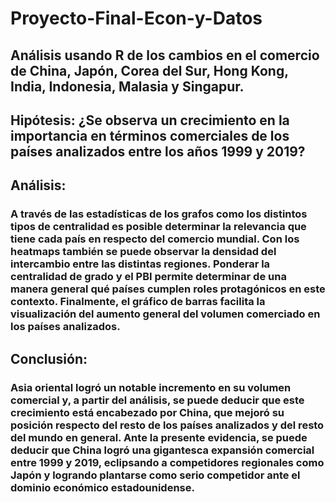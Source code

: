 # Proyecto-Final-Econ-y-Datos
## Análisis usando R de los cambios en el comercio de China, Japón, Corea del Sur, Hong Kong, India, Indonesia, Malasia y Singapur.

## Hipótesis: ¿Se observa un crecimiento en la importancia en términos comerciales de los países analizados entre los años 1999 y 2019?

## Análisis:
### A través de las estadísticas de los grafos como los distintos tipos de centralidad es posible determinar la relevancia que tiene cada país en respecto del comercio mundial. Con los heatmaps también se puede observar la densidad del intercambio entre las distintas regiones. Ponderar la centralidad de grado y el PBI permite determinar de una manera general qué países cumplen roles protagónicos en este contexto. Finalmente, el gráfico de barras facilita la visualización del aumento general del volumen comerciado en los países analizados.

## Conclusión:
### Asia oriental logró un notable incremento en su volumen comercial y, a partir del análisis, se puede deducir que este crecimiento está encabezado por China, que mejoró su posición respecto del resto de los países analizados y del resto del mundo en general. Ante la presente evidencia, se puede deducir que China logró una gigantesca expansión comercial entre 1999 y 2019, eclipsando a competidores regionales como Japón y logrando plantarse como serio competidor ante el dominio económico estadounidense. 
